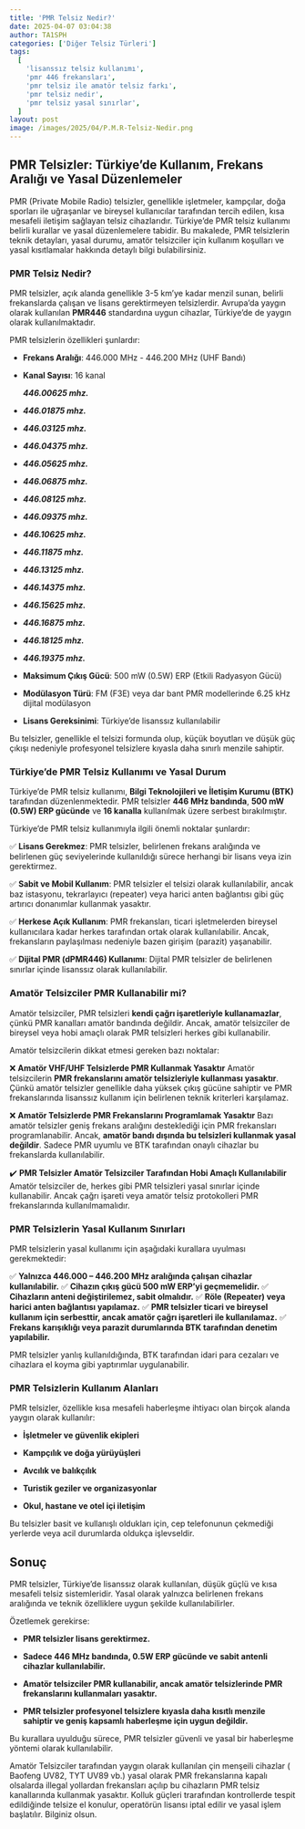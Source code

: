 ```yaml
---
title: 'PMR Telsiz Nedir?'
date: 2025-04-07 03:04:38
author: TA1SPH
categories: ['Diğer Telsiz Türleri']
tags:
  [
    'lisanssız telsiz kullanımı',
    'pmr 446 frekansları',
    'pmr telsiz ile amatör telsiz farkı',
    'pmr telsiz nedir',
    'pmr telsiz yasal sınırlar',
  ]
layout: post
image: /images/2025/04/P.M.R-Telsiz-Nedir.png
---
```


## **PMR Telsizler: Türkiye’de Kullanım, Frekans Aralığı ve Yasal Düzenlemeler**

PMR (Private Mobile Radio) telsizler, genellikle işletmeler, kampçılar, doğa sporları ile uğraşanlar ve bireysel kullanıcılar tarafından tercih edilen, kısa mesafeli iletişim sağlayan telsiz cihazlarıdır. Türkiye’de PMR telsiz kullanımı belirli kurallar ve yasal düzenlemelere tabidir. Bu makalede, PMR telsizlerin teknik detayları, yasal durumu, amatör telsizciler için kullanım koşulları ve yasal kısıtlamalar hakkında detaylı bilgi bulabilirsiniz.

### **PMR Telsiz Nedir?**

PMR telsizler, açık alanda genellikle 3-5 km’ye kadar menzil sunan, belirli frekanslarda çalışan ve lisans gerektirmeyen telsizlerdir. Avrupa’da yaygın olarak kullanılan **PMR446** standardına uygun cihazlar, Türkiye’de de yaygın olarak kullanılmaktadır.

PMR telsizlerin özellikleri şunlardır:

- **Frekans Aralığı**: 446.000 MHz - 446.200 MHz (UHF Bandı)

- **Kanal Sayısı**: 16 kanal

  **_446.00625 mhz._**

- **_446.01875 mhz._**

- **_446.03125 mhz._**

- **_446.04375 mhz._**

- **_446.05625 mhz._**

- **_446.06875 mhz._**

- **_446.08125 mhz._**

- **_446.09375 mhz._**

- **_446.10625 mhz._**

- **_446.11875 mhz._**

- **_446.13125 mhz._**

- **_446.14375 mhz._**

- **_446.15625 mhz._**

- **_446.16875 mhz._**

- **_446.18125 mhz._**

- **_446.19375 mhz._**

- **Maksimum Çıkış Gücü**: 500 mW (0.5W) ERP (Etkili Radyasyon Gücü)

- **Modülasyon Türü**: FM (F3E) veya dar bant PMR modellerinde 6.25 kHz dijital modülasyon

- **Lisans Gereksinimi**: Türkiye’de lisanssız kullanılabilir

Bu telsizler, genellikle el telsizi formunda olup, küçük boyutları ve düşük güç çıkışı nedeniyle profesyonel telsizlere kıyasla daha sınırlı menzile sahiptir.

### **Türkiye’de PMR Telsiz Kullanımı ve Yasal Durum**

Türkiye’de PMR telsiz kullanımı, **Bilgi Teknolojileri ve İletişim Kurumu (BTK)** tarafından düzenlenmektedir. PMR telsizler **446 MHz bandında**, **500 mW (0.5W) ERP gücünde** ve **16 kanalla** kullanılmak üzere serbest bırakılmıştır.

Türkiye’de PMR telsiz kullanımıyla ilgili önemli noktalar şunlardır:

✅ **Lisans Gerekmez**: PMR telsizler, belirlenen frekans aralığında ve belirlenen güç seviyelerinde kullanıldığı sürece herhangi bir lisans veya izin gerektirmez.

✅ **Sabit ve Mobil Kullanım**: PMR telsizler el telsizi olarak kullanılabilir, ancak baz istasyonu, tekrarlayıcı (repeater) veya harici anten bağlantısı gibi güç artırıcı donanımlar kullanmak yasaktır.

✅ **Herkese Açık Kullanım**: PMR frekansları, ticari işletmelerden bireysel kullanıcılara kadar herkes tarafından ortak olarak kullanılabilir. Ancak, frekansların paylaşılması nedeniyle bazen girişim (parazit) yaşanabilir.

✅ **Dijital PMR (dPMR446) Kullanımı**: Dijital PMR telsizler de belirlenen sınırlar içinde lisanssız olarak kullanılabilir.

### **Amatör Telsizciler PMR Kullanabilir mi?**

Amatör telsizciler, PMR telsizleri **kendi çağrı işaretleriyle kullanamazlar**, çünkü PMR kanalları amatör bandında değildir. Ancak, amatör telsizciler de bireysel veya hobi amaçlı olarak PMR telsizleri herkes gibi kullanabilir.

Amatör telsizcilerin dikkat etmesi gereken bazı noktalar:

❌ **Amatör VHF/UHF Telsizlerde PMR Kullanmak Yasaktır**
Amatör telsizcilerin **PMR frekanslarını amatör telsizleriyle kullanması yasaktır**. Çünkü amatör telsizler genellikle daha yüksek çıkış gücüne sahiptir ve PMR frekanslarında lisanssız kullanım için belirlenen teknik kriterleri karşılamaz.

❌ **Amatör Telsizlerde PMR Frekanslarını Programlamak Yasaktır**
Bazı amatör telsizler geniş frekans aralığını desteklediği için PMR frekansları programlanabilir. Ancak, **amatör bandı dışında bu telsizleri kullanmak yasal değildir**. Sadece PMR uyumlu ve BTK tarafından onaylı cihazlar bu frekanslarda kullanılabilir.

✔️ **PMR Telsizler Amatör Telsizciler Tarafından Hobi Amaçlı Kullanılabilir**
Amatör telsizciler de, herkes gibi PMR telsizleri yasal sınırlar içinde kullanabilir. Ancak çağrı işareti veya amatör telsiz protokolleri PMR frekanslarında kullanılmamalıdır.

### **PMR Telsizlerin Yasal Kullanım Sınırları**

PMR telsizlerin yasal kullanımı için aşağıdaki kurallara uyulması gerekmektedir:

✅ **Yalnızca 446.000 – 446.200 MHz aralığında çalışan cihazlar kullanılabilir.**
✅ **Cihazın çıkış gücü 500 mW ERP’yi geçmemelidir.**
✅ **Cihazların anteni değiştirilemez, sabit olmalıdır.**
✅ **Röle (Repeater) veya harici anten bağlantısı yapılamaz.**
✅ **PMR telsizler ticari ve bireysel kullanım için serbesttir, ancak amatör çağrı işaretleri ile kullanılamaz.**
✅ **Frekans karışıklığı veya parazit durumlarında BTK tarafından denetim yapılabilir.**

PMR telsizler yanlış kullanıldığında, BTK tarafından idari para cezaları ve cihazlara el koyma gibi yaptırımlar uygulanabilir.

### **PMR Telsizlerin Kullanım Alanları**

PMR telsizler, özellikle kısa mesafeli haberleşme ihtiyacı olan birçok alanda yaygın olarak kullanılır:

- **İşletmeler ve güvenlik ekipleri**

- **Kampçılık ve doğa yürüyüşleri**

- **Avcılık ve balıkçılık**

- **Turistik geziler ve organizasyonlar**

- **Okul, hastane ve otel içi iletişim**

Bu telsizler basit ve kullanışlı oldukları için, cep telefonunun çekmediği yerlerde veya acil durumlarda oldukça işlevseldir.

## **Sonuç**

PMR telsizler, Türkiye’de lisanssız olarak kullanılan, düşük güçlü ve kısa mesafeli telsiz sistemleridir. Yasal olarak yalnızca belirlenen frekans aralığında ve teknik özelliklere uygun şekilde kullanılabilirler.

Özetlemek gerekirse:

- **PMR telsizler lisans gerektirmez.**

- **Sadece 446 MHz bandında, 0.5W ERP gücünde ve sabit antenli cihazlar kullanılabilir.**

- **Amatör telsizciler PMR kullanabilir, ancak amatör telsizlerinde PMR frekanslarını kullanmaları yasaktır.**

- **PMR telsizler profesyonel telsizlere kıyasla daha kısıtlı menzile sahiptir ve geniş kapsamlı haberleşme için uygun değildir.**

Bu kurallara uyulduğu sürece, PMR telsizler güvenli ve yasal bir haberleşme yöntemi olarak kullanılabilir.

Amatör Telsizciler tarafından yaygın olarak kullanılan çin menşeili cihazlar ( Baofeng UV82, TYT UV89 vb.) yasal olarak PMR frekanslarına kapalı olsalarda illegal yollardan frekansları açılıp bu cihazların PMR telsiz kanallarında kullanmak yasaktır. Kolluk güçleri trarafından kontrollerde tespit edildiğinde telsize el konulur, operatörün lisansı iptal edilir ve yasal işlem başlatılır. Bilginiz olsun.
